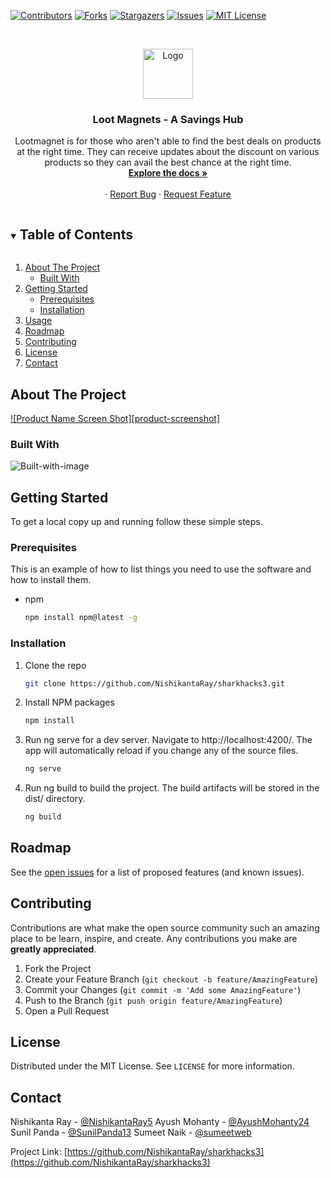 [![Contributors][contributors-shield]][contributors-url]
[![Forks][forks-shield]][forks-url]
[![Stargazers][stars-shield]][stars-url]
[![Issues][issues-shield]][issues-url]
[![MIT License][license-shield]][license-url]


<!-- PROJECT LOGO -->
<br />
<p align="center">
  <a href="https://github.com/NishikantaRay/sharkhacks3">
    <img src="https://i.postimg.cc/FRWjRGYc/Annotation-2021-08-29-150637.png" alt="Logo" width="80" height="80">
  </a>

  <h3 align="center">Loot Magnets - A Savings Hub</h3>

  <p align="center">
	Lootmagnet is for those who aren't able to find the best deals on products at the right time. They can receive updates about the discount on various products so they can avail the best chance at the right time.
    <br />
    <a href="https://github.com/NishikantaRay/sharkhacks3"><strong>Explore the docs »</strong></a>
    <br />
    <br />
    ·
    <a href="https://github.com/NishikantaRay/sharkhacks3/issues">Report Bug</a>
    ·
    <a href="https://github.com/NishikantaRay/sharkhacks3/issues">Request Feature</a>
  </p>
</p>



<!-- TABLE OF CONTENTS -->
<details open="open">
  <summary><h2 style="display: inline-block">Table of Contents</h2></summary>
  <ol>
    <li>
      <a href="#about-the-project">About The Project</a>
      <ul>
        <li><a href="#built-with">Built With</a></li>
      </ul>
    </li>
    <li>
      <a href="#getting-started">Getting Started</a>
      <ul>
        <li><a href="#prerequisites">Prerequisites</a></li>
        <li><a href="#installation">Installation</a></li>
      </ul>
    </li>
    <li><a href="#usage">Usage</a></li>
    <li><a href="#roadmap">Roadmap</a></li>
    <li><a href="#contributing">Contributing</a></li>
    <li><a href="#license">License</a></li>
    <li><a href="#contact">Contact</a></li>
  </ol>
</details>



<!-- ABOUT THE PROJECT -->
## About The Project

[![Product Name Screen Shot][product-screenshot]](https://example.com)


### Built With
![Built-with-image]()



<!-- GETTING STARTED -->
## Getting Started

To get a local copy up and running follow these simple steps.

### Prerequisites

This is an example of how to list things you need to use the software and how to install them.
* npm
  ```sh
  npm install npm@latest -g
  ```

### Installation

1. Clone the repo
   ```sh
   git clone https://github.com/NishikantaRay/sharkhacks3.git
   ```
2. Install NPM packages
   ```sh
   npm install
   ```
3. Run ng serve for a dev server. Navigate to http://localhost:4200/. The app will automatically reload if you change any of the source files.
	```sh
	ng serve
	```
4. Run ng build to build the project. The build artifacts will be stored in the dist/ directory.
	```sh
	ng build
	```




<!-- ROADMAP -->
## Roadmap

See the [open issues](https://github.com/NishikantaRay/sharkhacks3/issues) for a list of proposed features (and known issues).



<!-- CONTRIBUTING -->
## Contributing

Contributions are what make the open source community such an amazing place to be learn, inspire, and create. Any contributions you make are **greatly appreciated**.

1. Fork the Project
2. Create your Feature Branch (`git checkout -b feature/AmazingFeature`)
3. Commit your Changes (`git commit -m 'Add some AmazingFeature'`)
4. Push to the Branch (`git push origin feature/AmazingFeature`)
5. Open a Pull Request



<!-- LICENSE -->
## License

Distributed under the MIT License. See `LICENSE` for more information.


<!-- CONTACT -->
## Contact

Nishikanta Ray - [@NishikantaRay5](https://twitter.com/NishikantaRay5)
Ayush Mohanty - [@AyushMohanty24](https://twitter.com/AyushMohanty24)
Sunil Panda - [@SunilPanda13](https://twitter.com/SunilPanda13)
Sumeet Naik - [@sumeetweb](https://twitter.com/sumeetweb)

Project Link: [https://github.com/NishikantaRay/sharkhacks3](https://github.com/NishikantaRay/sharkhacks3)




<!-- MARKDOWN LINKS & IMAGES -->
<!-- https://www.markdownguide.org/basic-syntax/#reference-style-links -->
[contributors-shield]: https://img.shields.io/github/contributors/github_username/repo.svg?style=for-the-badge
[contributors-url]: https://github.com/NishikantaRay/sharkhacks3/graphs/contributors
[forks-shield]: https://img.shields.io/github/forks/github_username/repo.svg?style=for-the-badge
[forks-url]: https://github.com/NishikantaRay/sharkhacks3/network/members
[stars-shield]: https://img.shields.io/github/stars/github_username/repo.svg?style=for-the-badge
[stars-url]: https://github.com/NishikantaRay/sharkhacks3/stargazers
[issues-shield]: https://img.shields.io/github/issues/github_username/repo.svg?style=for-the-badge
[issues-url]: https://github.com/NishikantaRay/sharkhacks3/issues
[license-shield]: https://img.shields.io/github/license/github_username/repo.svg?style=for-the-badge
[license-url]: https://github.com/NishikantaRay/sharkhacks3/blob/master/LICENSE.txt

